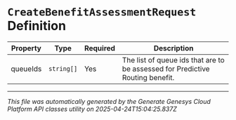 # `CreateBenefitAssessmentRequest` Definition

| Property | Type | Required | Description |
|----------|------|----------|-------------|
| queueIds | `string[]` | Yes | The list of queue ids that are to be assessed for Predictive Routing benefit. |

---

*This file was automatically generated by the Generate Genesys Cloud Platform API classes utility on 2025-04-24T15:04:25.837Z*